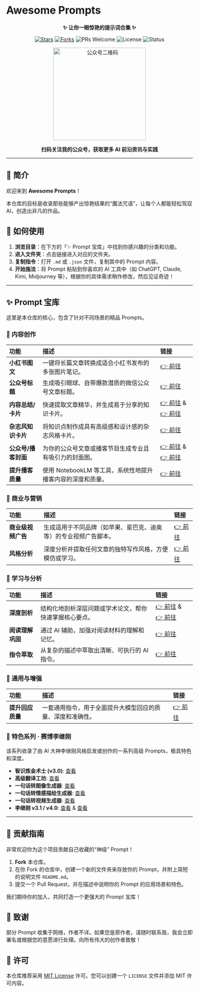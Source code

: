 # Awesome Prompts

<div align="center">

**✨ 让你一眼惊艳的提示词合集 ✨**

</div>

<p align="center">
  <a href="https://github.com/NeekChaw/awesome-prompt/stargazers"><img src="https://img.shields.io/github/stars/NeekChaw/awesome-prompt?style=social" alt="Stars"></a>
  <a href="https://github.com/NeekChaw/awesome-prompt/network/members"><img src="https://img.shields.io/github/forks/NeekChaw/awesome-prompt?style=social" alt="Forks"></a>
  <img src="https://img.shields.io/badge/PRs-welcome-brightgreen.svg" alt="PRs Welcome">
  <img src="https://img.shields.io/badge/license-MIT-blue.svg" alt="License">
  <img src="https://img.shields.io/badge/status-updating-green" alt="Status">
</p>
<div align="center">
  <img src="image.png" width="250" alt="公众号二维码">
  <p><strong>扫码关注我的公众号，获取更多 AI 前沿资讯与实践</strong></p>
</div>

---

## 🚀 简介

欢迎来到 **Awesome Prompts**！

本仓库的目标是收录那些能够产出惊艳结果的“魔法咒语”，让每个人都能轻松驾驭 AI，创造出非凡的作品。

## 📖 如何使用

1.  **浏览目录**：在下方的「✨ Prompt 宝库」中找到你感兴趣的分类和功能。
2.  **进入文件夹**：点击链接进入对应的文件夹。
3.  **复制指令**：打开 `.md` 或 `.json` 文件，复制其中的 Prompt 内容。
4.  **开始施法**：将 Prompt 粘贴到你喜欢的 AI 工具中（如 ChatGPT, Claude, Kimi, Midjourney 等），根据你的具体需求稍作修改，然后见证奇迹！

---

## ✨ Prompt 宝库

这里是本仓库的核心，包含了针对不同场景的精品 Prompts。

### 🎨 内容创作

| 功能 | 描述 | 链接 |
| :--- | :--- | :--- |
| **小红书图文** | 一键将长篇文章转换成适合小红书发布的多张图片笔记。 | [👉 前往](./AI一键将长文转小红书多图/) |
| **公众号标题** | 生成吸引眼球、自带爆款潜质的微信公众号文章标题。 | [👉 前往](./微信公众号爆款标题生成器/) |
| **内容总结/卡片** | 快速提取文章精华，并生成易于分享的知识卡片。 | [👉 前往](./提取文章精华-内容总结/) & [👉 前往](./文章总结并生成卡片/) |
| **杂志风知识卡片** | 将知识点制作成具有高级感和设计感的杂志风格卡片。 | [👉 前往](./杂志风知识卡片/) |
| **公众号/播客封面** | 为你的公众号文章或播客节目生成专业且有吸引力的封面图。 | [👉 前往](./公众号封面图生成/) & [👉 前往](./播客封面图/) |
| **提升播客质量** | 使用 NotebookLM 等工具，系统性地提升播客内容的深度和质量。 | [👉 前往](./NotebookLM-提升播客质量/) |

### 💼 商业与营销

| 功能 | 描述 | 链接 |
| :--- | :--- | :--- |
| **商业级视频广告** | 生成适用于不同品牌（如苹果、星巴克、迪奥等）的专业视频广告脚本。 | [👉 前往](./商业级视频广告/) |
| **风格分析** | 深度分析并提取任何文章的独特写作风格，方便模仿或学习。 | [👉 前往](./文章风格分析提取/) |

### 🧠 学习与分析

| 功能 | 描述 | 链接 |
| :--- | :--- | :--- |
| **深度剖析** | 结构化地剖析深层问题或学术论文，帮你快速掌握核心要点。 | [👉 前往](./剖析深层问题生成卡片/) & [👉 前往](./论文深度剖析/) |
| **阅读理解巩固** | 通过 AI 辅助，加强对阅读材料的理解和记忆。 | [👉 前往](./阅读理解巩固/) |
| **指令萃取** | 从复杂的描述中萃取出清晰、可执行的 AI 指令。 | [👉 前往](./AI指令萃取师%20(AI%20Instruction%20Extractor)/) |

### 🚀 通用与增强

| 功能 | 描述 | 链接 |
| :--- | :--- | :--- |
| **提升回应质量** | 一套通用指令，用于全面提升大模型回应的质量、深度和准确性。 | [👉 前往](./提升大模型回应质量-通用/) |

### 🌟 特色系列 · 赛博李继刚

该系列收录了由 AI 大神李继刚风格启发或创作的一系列高级 Prompts，极具特色和深度。

- **智识炼金术士 (v3.0)**: [查看](./赛博李继刚/智识炼金术士v3.0.md)
- **高级翻译工坊**: [查看](./赛博李继刚/高级翻译工坊.md)
- **一句话转图像生成器**: [查看](./赛博李继刚/一句话转图像生成器.md)
- **一句话转情感描绘生成器**: [查看](./赛博李继刚/一句话转情感描绘生成器.md)
- **一句话转视频生成器**: [查看](./赛博李继刚/一句话转视频生成器.md)
- **李继刚 v3.1 / v4.0**: [查看](./赛博李继刚/v3.1精炼版.md) & [查看](./赛博李继刚/v4.0李继刚.md)

---

## 🤝 贡献指南

非常欢迎你为这个项目贡献自己收藏的“神级” Prompt！

1.  **Fork** 本仓库。
2.  在你 Fork 的仓库中，创建一个新的文件夹来存放你的 Prompt，并附上简短的说明文件 `README.md`。
3.  提交一个 Pull Request，并在描述中说明你的 Prompt 的应用场景和特色。

我们期待你的加入，共同打造一个更强大的 Prompt 宝库！

## 🙏 致谢

部分 Prompt 收集于网络，作者不详。如果您是原作者，请随时联系我，我会立即署名或根据您的意愿进行处理。向所有伟大的创作者致敬！

## 📝 许可

本仓库推荐采用 [MIT License](https://opensource.org/licenses/MIT) 许可。您可以创建一个 `LICENSE` 文件并添加 MIT 许可内容。
